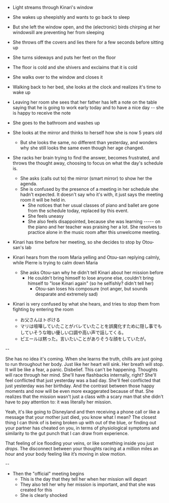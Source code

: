 * Light streams through Kinari's window
* She wakes up sheepishly and wants to go back to sleep
* But she left the window open, and the (electronic) birds chirping at her windowsill are preventing her from sleeping
* She throws off the covers and lies there for a few seconds before sitting up
* She turns sideways and puts her feet on the floor
* The floor is cold and she shivers and exclaims that it is cold
* She walks over to the window and closes it
* Walking back to her bed, she looks at the clock and realizes it's time to wake up
* Leaving her room she sees that her father has left a note on the table saying that he is going to work early today and to have a nice day -- she is happy to receive the note
* She goes to the bathroom and washes up
* She looks at the mirror and thinks to herself how she is now 5 years old
	* But she looks the same, no different than yesterday, and wonders why she still looks the same even though her age changed.
* She racks her brain trying to find the answer, becomes frustrated, and throws the thought away, choosing to focus on what the day's schedule is.
	* She asks (calls out to) the mirror (smart mirror) to show her the agenda.
	* She is confused by the presence of a meeting in her schedule she hadn't expected. It doesn't say who it's with, it just says the meeting room it will be held in. 
		* She notices that her usual classes of piano and ballet are gone from the schedule today, replaced by this event.
		* She feels uneasy
		* She also feels disappointed, because she was learning ----- on the piano and her teacher was praising her a lot. She resolves to practice alone in the music room after this unwelcome meeting.

* Kinari has time before her meeting, so she decides to stop by Otou-san's lab
* Kinari hears from the room Maria yelling and Otou-san replying calmly, while Pierre is trying to calm down Maria
	* She asks Otou-san why he didn't tell Kinari about her mission before
		* He couldn't bring himself to lose anyone else, couldn't bring himself to "lose Kinari again" (so he selfishly? didn't tell her)
			* Otou-san loses his composure (not anger, but sounds desparate and extremely sad)
* Kinari is very confused by what she hears, and tries to stop them from fighting by entering the room
	* お父さんはトボける
	* マリは喧嘩していたことがバレていたことを誤魔化すために隠し事でもしていそうな暗い優しい口調や高い声で話してくる。
	* ピエールは黙った。言いたいことがありそうな顔をしていたが。

--

She has no idea it's coming. When she learns the truth, chills are just going to run throughout her body. Just like her heart will sink. Her breath will stop. It will be like a fear, a panic. Disbelief. This can't be happening. Thoughts will race through her mind. She'll have flashbacks internally, right? She'll feel conflicted that just yesterday was a bad day. She'll feel conflicted that just yesterday was her birthday. And the contrast between those happy moments and now will be even more exaggerated because of that. She realizes that the mission wasn't just a class with a scary man that she didn't have to pay attention to: it was literally her mission.

Yeah, it's like going to Disneyland and then receiving a phone call or like a message that your mother just died, you know what I mean? The closest thing I can think of is being broken up with out of the blue, or finding out your partner has cheated on you, in terms of physiological symptoms and similarity to the gut punch that I can draw from experience.

That feeling of ice flooding your veins, or like something inside you just _drops_. The disconnect between your thoughts racing at a million miles an hour and your body feeling like it’s moving in slow motion.

--

* Then the "official" meeting begins
	* This is the day that they tell her when her mission will depart
	* They also tell her why her mission is important, and that she was created for this
	* She is clearly shocked
